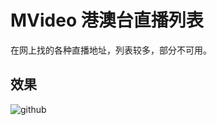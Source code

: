 # MVideo 港澳台直播列表

在网上找的各种直播地址，列表较多，部分不可用。


效果
----

![github](https://github.com/lihongli528628/MVideo/blob/master/ScreenSpot/animal.gif "github")  

